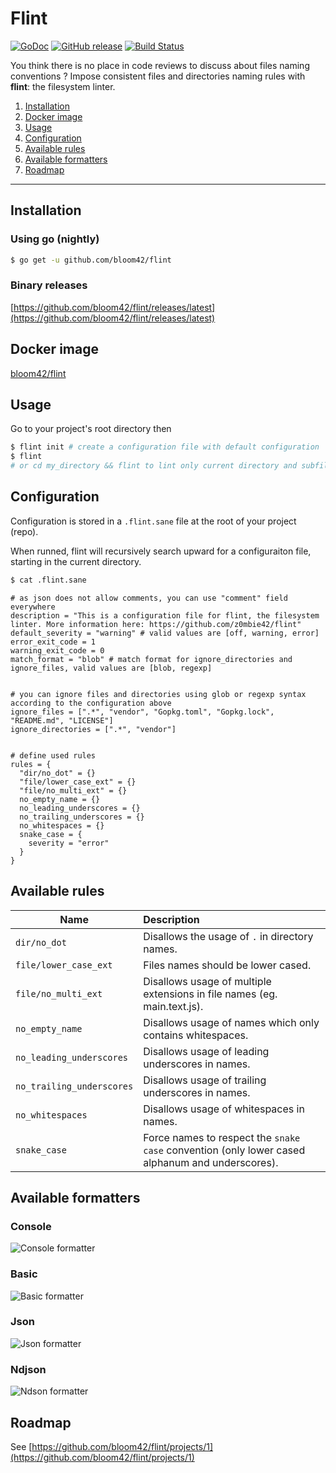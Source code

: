 # Flint

[![GoDoc](https://godoc.org/github.com/bloom42/flint?status.svg)](https://godoc.org/github.com/bloom42/flint)
[![GitHub release](https://img.shields.io/github/release/bloom42/flint.svg)](https://github.com/bloom42/flint/releases/latest)
[![Build Status](https://travis-ci.org/bloom42/flint.svg?branch=master)](https://travis-ci.org/bloom42/flint)

You think there is no place in code reviews to discuss about files naming conventions ? Impose consistent files and directories naming rules with **flint**: the filesystem linter.

1. [Installation](#installation)
2. [Docker image](#docker-image)
3. [Usage](#usage)
4. [Configuration](#configuration)
5. [Available rules](#available-rules)
6. [Available formatters](#available-formatters)
7. [Roadmap](#roadmap)

-------------------

## Installation

### Using go (nightly)
```bash
$ go get -u github.com/bloom42/flint
```

### Binary releases
[https://github.com/bloom42/flint/releases/latest](https://github.com/bloom42/flint/releases/latest)




## Docker image

[bloom42/flint](https://hub.docker.com/r/bloom42/flint)




## Usage

Go to your project's root directory then
```bash
$ flint init # create a configuration file with default configuration
$ flint
# or cd my_directory && flint to lint only current directory and subfiles
```




## Configuration

Configuration is stored in a `.flint.sane` file at the root of your project (repo).

When runned, flint will recursively search upward for a configuraiton file, starting in the current
directory.

```bash
$ cat .flint.sane
```

```sane
# as json does not allow comments, you can use "comment" field everywhere
description = "This is a configuration file for flint, the filesystem linter. More information here: https://github.com/z0mbie42/flint"
default_severity = "warning" # valid values are [off, warning, error]
error_exit_code = 1
warning_exit_code = 0
match_format = "blob" # match format for ignore_directories and ignore_files, valid values are [blob, regexp]


# you can ignore files and directories using glob or regexp syntax according to the configuration above
ignore_files = [".*", "vendor", "Gopkg.toml", "Gopkg.lock", "README.md", "LICENSE"]
ignore_directories = [".*", "vendor"]


# define used rules
rules = {
  "dir/no_dot" = {}
  "file/lower_case_ext" = {}
  "file/no_multi_ext" = {}
  no_empty_name = {}
  no_leading_underscores = {}
  no_trailing_underscores = {}
  no_whitespaces = {}
  snake_case = {
    severity = "error"
  }
}
```



## Available rules

| Name                  | Description                                                              |
| --------------------- | :----------------------------------------------------------------------- |
| `dir/no_dot`          | Disallows the usage of `.` in directory names.                           |
| `file/lower_case_ext` | Files names should be lower cased.                                       |
| `file/no_multi_ext`   | Disallows usage of multiple extensions in file names (eg. main.text.js). |
| `no_empty_name`       | Disallows usage of names which only contains whitespaces.                |
| `no_leading_underscores` | Disallows usage of leading underscores in names.                      |
| `no_trailing_underscores` | Disallows usage of trailing underscores in names.                    |
| `no_whitespaces`      | Disallows usage of whitespaces in names.                                 |
| `snake_case`          | Force names to respect the `snake case` convention (only lower cased alphanum and underscores). |




## Available formatters


### Console
![Console formatter](_docs/formatter_console.png)



### Basic
![Basic formatter](_docs/formatter_basic.png)



### Json
![Json formatter](_docs/formatter_json.png)



### Ndjson
![Ndson formatter](_docs/formatter_ndjson.png)





## Roadmap

See [https://github.com/bloom42/flint/projects/1](https://github.com/bloom42/flint/projects/1)
